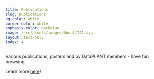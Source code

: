 ```yaml
---
title: Publications
slug: publications 
bg-color: white
border-color: white
emphasis-color: darkblue
image: /src/assets/images/About/TA1.svg
layout: text-only
index: 4
---
```


Various publications, posters and by DataPLANT members - have fun browsing. 

Learn more [here](/publications.html)!
